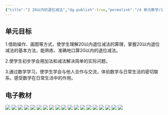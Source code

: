 ```yaml
---
{"title":"2 20以内的退位减法","dg-publish":true,"permalink":"/4 单元教学/1B 一下/2 20以内的退位减法/","dgPassFrontmatter":true,"noteIcon":""}
---
```



## 单元目标

1.借助操作、画图等方式，使学生理解20以内退位减法的算理，掌握20以内退位减法的基本方法，能熟练、准确地口算20以内的退位减法。

2.使学生初步学会用加法和减法解决简单的实际问题。

3.通过数学学习，使学生学会与他人合作与交流，体验数学与日常生活的密切联系，感受数学在日常生活中的作用。

## 电子教材

<p class="grid-4">
	<img loading="lazy" decoding="async" src="https://book.pep.com.cn/1221001102121/files/mobile/14.jpg">
	<img loading="lazy" decoding="async" src="https://book.pep.com.cn/1221001102121/files/mobile/15.jpg">
	<img loading="lazy" decoding="async" src="https://book.pep.com.cn/1221001102121/files/mobile/16.jpg">
	<img loading="lazy" decoding="async" src="https://book.pep.com.cn/1221001102121/files/mobile/17.jpg">
	<img loading="lazy" decoding="async" src="https://book.pep.com.cn/1221001102121/files/mobile/18.jpg">
	<img loading="lazy" decoding="async" src="https://book.pep.com.cn/1221001102121/files/mobile/19.jpg">
	<img loading="lazy" decoding="async" src="https://book.pep.com.cn/1221001102121/files/mobile/20.jpg">
	<img loading="lazy" decoding="async" src="https://book.pep.com.cn/1221001102121/files/mobile/21.jpg">
	<img loading="lazy" decoding="async" src="https://book.pep.com.cn/1221001102121/files/mobile/22.jpg">
	<img loading="lazy" decoding="async" src="https://book.pep.com.cn/1221001102121/files/mobile/23.jpg">
	<img loading="lazy" decoding="async" src="https://book.pep.com.cn/1221001102121/files/mobile/24.jpg">
	<img loading="lazy" decoding="async" src="https://book.pep.com.cn/1221001102121/files/mobile/25.jpg">
	<img loading="lazy" decoding="async" src="https://book.pep.com.cn/1221001102121/files/mobile/26.jpg">
	<img loading="lazy" decoding="async" src="https://book.pep.com.cn/1221001102121/files/mobile/27.jpg">
	<img loading="lazy" decoding="async" src="https://book.pep.com.cn/1221001102121/files/mobile/28.jpg">
	<img loading="lazy" decoding="async" src="https://book.pep.com.cn/1221001102121/files/mobile/29.jpg">
	<img loading="lazy" decoding="async" src="https://book.pep.com.cn/1221001102121/files/mobile/30.jpg">
	<img loading="lazy" decoding="async" src="https://book.pep.com.cn/1221001102121/files/mobile/31.jpg">
	<img loading="lazy" decoding="async" src="https://book.pep.com.cn/1221001102121/files/mobile/32.jpg">
</p>